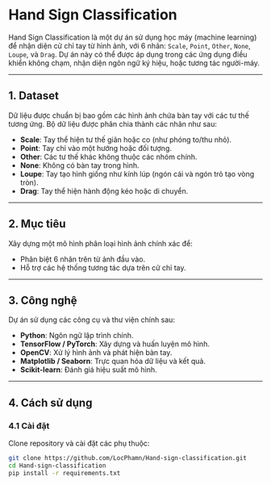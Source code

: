 # Hand Sign Classification

Hand Sign Classification là một dự án sử dụng học máy (machine learning) để nhận diện cử chỉ tay từ hình ảnh, với 6 nhãn: `Scale`, `Point`, `Other`, `None`, `Loupe`, và `Drag`. Dự án này có thể được áp dụng trong các ứng dụng điều khiển không chạm, nhận diện ngôn ngữ ký hiệu, hoặc tương tác người-máy.

---

## 1. Dataset
Dữ liệu được chuẩn bị bao gồm các hình ảnh chứa bàn tay với các tư thế tương ứng. Bộ dữ liệu được phân chia thành các nhãn như sau:
- **Scale**: Tay thể hiện tư thế giãn hoặc co (như phóng to/thu nhỏ).
- **Point**: Tay chỉ vào một hướng hoặc đối tượng.
- **Other**: Các tư thế khác không thuộc các nhóm chính.
- **None**: Không có bàn tay trong hình.
- **Loupe**: Tay tạo hình giống như kính lúp (ngón cái và ngón trỏ tạo vòng tròn).
- **Drag**: Tay thể hiện hành động kéo hoặc di chuyển.

---

## 2. Mục tiêu
Xây dựng một mô hình phân loại hình ảnh chính xác để:
- Phân biệt 6 nhãn trên từ ảnh đầu vào.
- Hỗ trợ các hệ thống tương tác dựa trên cử chỉ tay.

---

## 3. Công nghệ
Dự án sử dụng các công cụ và thư viện chính sau:
- **Python**: Ngôn ngữ lập trình chính.
- **TensorFlow / PyTorch**: Xây dựng và huấn luyện mô hình.
- **OpenCV**: Xử lý hình ảnh và phát hiện bàn tay.
- **Matplotlib / Seaborn**: Trực quan hóa dữ liệu và kết quả.
- **Scikit-learn**: Đánh giá hiệu suất mô hình.

---

## 4. Cách sử dụng

### 4.1 Cài đặt
Clone repository và cài đặt các phụ thuộc:

```bash
git clone https://github.com/LocPhamn/Hand-sign-classification.git
cd Hand-sign-classification
pip install -r requirements.txt
